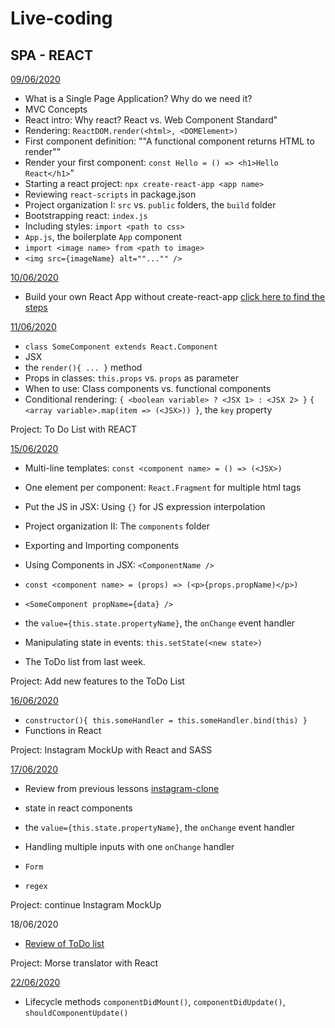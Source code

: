 # Live-coding

## SPA - REACT 

[09/06/2020](jun/09-06/first-app)

- What is a Single Page Application? Why do we need it?
- MVC Concepts
- React intro: Why react? React vs. Web Component Standard"
- Rendering: `ReactDOM.render(<html>, <DOMElement>)`
- First component definition: ""A functional component returns HTML to render""
- Render your first component: `const Hello = () => <h1>Hello React</h1>`"
- Starting a react project: `npx create-react-app <app name>`
- Reviewing `react-scripts` in package.json
- Project organization I: `src` vs. `public` folders, the `build` folder
- Bootstrapping react: `index.js`
- Including styles: `import <path to css>`
- `App.js`, the boilerplate `App` component
- `import <image name> from <path to image>`
- `<img src={imageName} alt=""..."" />`

[10/06/2020](jun/10-06)

- Build your own React App without create-react-app [click here to find the steps](https://github.com/FBw-26/lessons/blob/master/SPA-REACT-README.md)

[11/06/2020](jun/11-06)

- `class SomeComponent extends React.Component`
- JSX 
- the `render(){ ... }` method
- Props in classes: `this.props` vs. `props` as parameter
- When to use: Class components vs. functional components
- Conditional rendering: `{ <boolean variable> ? <JSX 1> : <JSX 2> }`
`{ <array variable>.map(item => (<JSX>)) }`, the `key` property

Project: To Do List with REACT

[15/06/2020](jun/15-06)

- Multi-line templates: `const <component name> = () => (<JSX>)`
- One element per component: `React.Fragment` for multiple html tags
- Put the JS in JSX: Using `{}` for JS expression interpolation
- Project organization II: The `components` folder
- Exporting and Importing components
- Using Components in JSX: `<ComponentName />`
- `const <component name> = (props) => (<p>{props.propName)</p>)`
- `<SomeComponent propName={data} />`
- the `value={this.state.propertyName}`, the `onChange` event handler
- Manipulating state in events: `this.setState(<new state>)`

- The ToDo list from last week.

Project: Add new features to the ToDo List

[16/06/2020](jun/16-06)

- `constructor(){ this.someHandler = this.someHandler.bind(this) }`
- Functions in React

Project: Instagram MockUp with React and SASS

[17/06/2020](jun/17-06)

- Review from previous lessons [instagram-clone](jun/instagram-clone) 

- state in react components
- the `value={this.state.propertyName}`, the `onChange` event handler
- Handling multiple inputs with one `onChange` handler
- `Form`
- `regex`

Project: continue Instagram MockUp

18/06/2020

- [Review of ToDo list](jun/15-06)

Project:  Morse translator with React

[22/06/2020](jun/22-06)

- Lifecycle methods `componentDidMount()`, `componentDidUpdate()`, `shouldComponentUpdate()`
